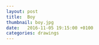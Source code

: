 ```yaml
---
layout: post
title:  Boy
thumbnail: boy.jpg
date:   2016-11-05 19:15:00 +0100
categories: drawings
---
```

